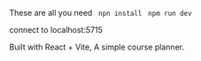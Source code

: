 
These are all you need
``` npn install```
``` npm run dev```

connect to localhost:5715

Built with React + Vite, A simple course planner.
